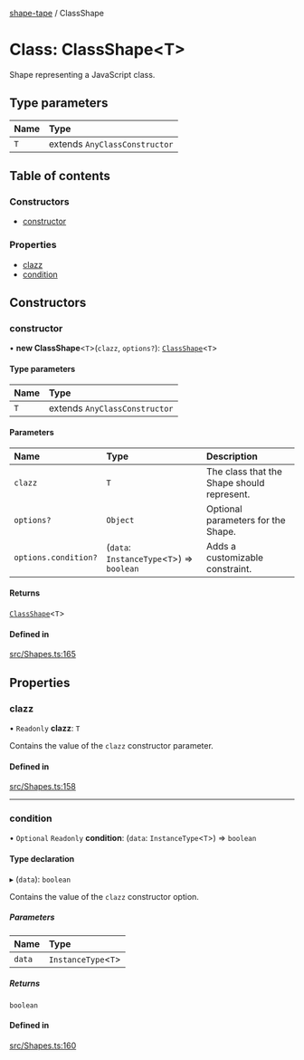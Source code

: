 [shape-tape](../index.md) / ClassShape

# Class: ClassShape\<T\>

Shape representing a JavaScript class.

## Type parameters

| Name | Type |
| :------ | :------ |
| `T` | extends `AnyClassConstructor` |

## Table of contents

### Constructors

- [constructor](ClassShape.md#constructor)

### Properties

- [clazz](ClassShape.md#clazz)
- [condition](ClassShape.md#condition)

## Constructors

### constructor

• **new ClassShape**\<`T`\>(`clazz`, `options?`): [`ClassShape`](ClassShape.md)\<`T`\>

#### Type parameters

| Name | Type |
| :------ | :------ |
| `T` | extends `AnyClassConstructor` |

#### Parameters

| Name | Type | Description |
| :------ | :------ | :------ |
| `clazz` | `T` | The class that the Shape should represent. |
| `options?` | `Object` | Optional parameters for the Shape. |
| `options.condition?` | (`data`: `InstanceType`\<`T`\>) => `boolean` | Adds a customizable constraint. |

#### Returns

[`ClassShape`](ClassShape.md)\<`T`\>

#### Defined in

[src/Shapes.ts:165](https://github.com/paulbarmstrong/shape-tape/blob/main/src/Shapes.ts#L165)

## Properties

### clazz

• `Readonly` **clazz**: `T`

Contains the value of the `clazz` constructor parameter.

#### Defined in

[src/Shapes.ts:158](https://github.com/paulbarmstrong/shape-tape/blob/main/src/Shapes.ts#L158)

___

### condition

• `Optional` `Readonly` **condition**: (`data`: `InstanceType`\<`T`\>) => `boolean`

#### Type declaration

▸ (`data`): `boolean`

Contains the value of the `clazz` constructor option.

##### Parameters

| Name | Type |
| :------ | :------ |
| `data` | `InstanceType`\<`T`\> |

##### Returns

`boolean`

#### Defined in

[src/Shapes.ts:160](https://github.com/paulbarmstrong/shape-tape/blob/main/src/Shapes.ts#L160)
